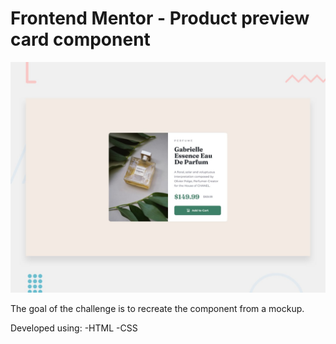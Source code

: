 # Frontend Mentor - Product preview card component

![Design preview for the Product preview card component coding challenge](./design/desktop-preview.jpg)

The goal of the challenge is to recreate the component from a mockup.

Developed using:
-HTML
-CSS
